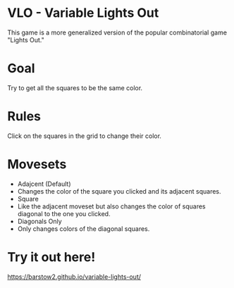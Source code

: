 # VLO - Variable Lights Out

This game is a more generalized version of the popular combinatorial game "Lights Out."  

# Goal
Try to get all the squares to be the same color.

# Rules
Click on the squares in the grid to change their color.

# Movesets
- Adajcent (Default)
-   Changes the color of the square you clicked and its adjacent squares.
- Square
-   Like the adjacent moveset but also changes the color of squares diagonal to the one you clicked.
- Diagonals Only
-   Only changes colors of the diagonal squares.

# Try it out here!
https://barstow2.github.io/variable-lights-out/
